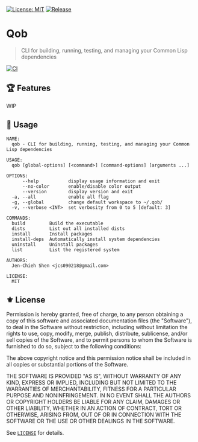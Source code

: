 [![License: MIT](https://img.shields.io/badge/License-MIT-green.svg)](https://opensource.org/licenses/MIT)
[![Release](https://img.shields.io/github/tag/cl-qob/cli.svg?label=release&logo=github)](https://github.com/cl-qob/cli/releases/latest)

# Qob
> CLI for building, running, testing, and managing your Common Lisp dependencies

[![CI](https://github.com/cl-qob/cli/actions/workflows/test.yml/badge.svg)](https://github.com/cl-qob/cli/actions/workflows/test.yml)

## 🏆 Features

WIP

## 🔧 Usage

```
NAME:
  qob - CLI for building, running, testing, and managing your Common Lisp dependencies

USAGE:
  qob [global-options] [<command>] [command-options] [arguments ...]

OPTIONS:
      --help           display usage information and exit
      --no-color       enable/disable color output
      --version        display version and exit
  -a, --all            enable all flag
  -g, --global         change default workspace to ~/.qob/
  -v, --verbose <INT>  set verbosity from 0 to 5 [default: 3]

COMMANDS:
  build         Build the executable
  dists         List out all installed dists
  install       Install packages
  install-deps  Automatically install system dependencies
  uninstall     Uninstall packages
  list          List the registered system

AUTHORS:
  Jen-Chieh Shen <jcs090218@gmail.com>

LICENSE:
  MIT
```

## ⚜️ License

Permission is hereby granted, free of charge, to any person obtaining a copy
of this software and associated documentation files (the "Software"), to deal
in the Software without restriction, including without limitation the rights
to use, copy, modify, merge, publish, distribute, sublicense, and/or sell
copies of the Software, and to permit persons to whom the Software is
furnished to do so, subject to the following conditions:

The above copyright notice and this permission notice shall be included in all
copies or substantial portions of the Software.

THE SOFTWARE IS PROVIDED "AS IS", WITHOUT WARRANTY OF ANY KIND, EXPRESS OR
IMPLIED, INCLUDING BUT NOT LIMITED TO THE WARRANTIES OF MERCHANTABILITY,
FITNESS FOR A PARTICULAR PURPOSE AND NONINFRINGEMENT. IN NO EVENT SHALL THE
AUTHORS OR COPYRIGHT HOLDERS BE LIABLE FOR ANY CLAIM, DAMAGES OR OTHER
LIABILITY, WHETHER IN AN ACTION OF CONTRACT, TORT OR OTHERWISE, ARISING FROM,
OUT OF OR IN CONNECTION WITH THE SOFTWARE OR THE USE OR OTHER DEALINGS IN THE
SOFTWARE.

See [`LICENSE`](./LICENSE) for details.


<!-- Links -->

[ASDF]: https://asdf.common-lisp.dev/
[Quicklisp]: https://www.quicklisp.org/beta/

[Roswell]: https://roswell.github.io/
[Qlot]: https://github.com/fukamachi/qlot
